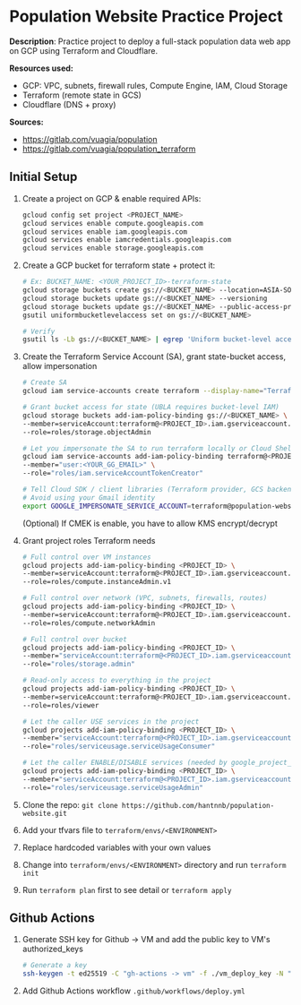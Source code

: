 # Population Website Practice Project
<b>Description</b>: Practice project to deploy a full-stack population data web app on GCP using Terraform and Cloudflare.

<b> Resources used:</b>
* GCP: VPC, subnets, firewall rules, Compute Engine, IAM, Cloud Storage
* Terraform (remote state in GCS)
* Cloudflare (DNS + proxy)

<b> Sources: </b>
* https://gitlab.com/vuagia/population
* https://gitlab.com/vuagia/population_terraform


## Initial Setup
1. Create a project on GCP & enable required APIs:
    ```bash
    gcloud config set project <PROJECT_NAME>
    gcloud services enable compute.googleapis.com
    gcloud services enable iam.googleapis.com
    gcloud services enable iamcredentials.googleapis.com
    gcloud services enable storage.googleapis.com
    ```

2. Create a GCP bucket for terraform state + protect it:
    ```bash
    # Ex: BUCKET_NAME: <YOUR_PROJECT_ID>-terraform-state
    gcloud storage buckets create gs://<BUCKET_NAME> --location=ASIA-SOUTHEAST1
    gcloud storage buckets update gs://<BUCKET_NAME> --versioning
    gcloud storage buckets update gs://<BUCKET_NAME> --public-access-prevention
    gsutil uniformbucketlevelaccess set on gs://<BUCKET_NAME>

    # Verify
    gsutil ls -Lb gs://<BUCKET_NAME> | egrep 'Uniform bucket-level access|Public access prevention|Versioning'
    ```

3. Create the Terraform Service Account (SA), grant state-bucket access, allow impersonation
    ```bash
    # Create SA
    gcloud iam service-accounts create terraform --display-name="Terraform SA"

    # Grant bucket access for state (UBLA requires bucket-level IAM)
    gcloud storage buckets add-iam-policy-binding gs://<BUCKET_NAME> \
    --member=serviceAccount:terraform@<PROJECT_ID>.iam.gserviceaccount.com \
    --role=roles/storage.objectAdmin

    # Let you impersonate the SA to run terraform locally or Cloud Shell
    gcloud iam service-accounts add-iam-policy-binding terraform@<PROJECT_ID>.iam.gserviceaccount.com \
    --member="user:<YOUR_GG_EMAIL>" \
    --role="roles/iam.serviceAccountTokenCreator"

    # Tell Cloud SDK / client libraries (Terraform provider, GCS backend) to impersonate the above SA when making APIs 
    # Avoid using your Gmail identity
    export GOOGLE_IMPERSONATE_SERVICE_ACCOUNT=terraform@population-website.iam.gserviceaccount.com
    ```
    (Optional) If CMEK is enable, you have to allow KMS encrypt/decrypt

4. Grant project roles Terraform needs
    ```bash
    # Full control over VM instances
    gcloud projects add-iam-policy-binding <PROJECT_ID> \
    --member=serviceAccount:terraform@<PROJECT_ID>.iam.gserviceaccount.com \
    --role=roles/compute.instanceAdmin.v1

    # Full control over network (VPC, subnets, firewalls, routes)
    gcloud projects add-iam-policy-binding <PROJECT_ID> \
    --member=serviceAccount:terraform@<PROJECT_ID>.iam.gserviceaccount.com \
    --role=roles/compute.networkAdmin

    # Full control over bucket
    gcloud projects add-iam-policy-binding <PROJECT_ID> \
    --member="serviceAccount:terraform@<PROJECT_ID>.iam.gserviceaccount.com" \
    --role="roles/storage.admin"

    # Read-only access to everything in the project
    gcloud projects add-iam-policy-binding <PROJECT_ID> \
    --member=serviceAccount:terraform@<PROJECT_ID>.iam.gserviceaccount.com \
    --role=roles/viewer

    # Let the caller USE services in the project
    gcloud projects add-iam-policy-binding <PROJECT_ID> \
    --member="serviceAccount:terraform@<PROJECT_ID>.iam.gserviceaccount.com" \
    --role="roles/serviceusage.serviceUsageConsumer"

    # Let the caller ENABLE/DISABLE services (needed by google_project_service)
    gcloud projects add-iam-policy-binding <PROJECT_ID> \
    --member="serviceAccount:terraform@<PROJECT_ID>.iam.gserviceaccount.com" \
    --role="roles/serviceusage.serviceUsageAdmin"
    ```

5. Clone the repo: `git clone https://github.com/hantnnb/population-website.git`
6. Add your tfvars file to `terraform/envs/<ENVIRONMENT>`
7. Replace hardcoded variables with your own values
8. Change into `terraform/envs/<ENVIRONMENT>` directory and run `terraform init`
9. Run `terraform plan` first to see detail or `terraform apply`

## Github Actions
1. Generate SSH key for Github -> VM and add the public key to VM's authorized_keys
    ```bash
    # Generate a key
    ssh-keygen -t ed25519 -C "gh-actions -> vm" -f ./vm_deploy_key -N ""

2. Add Github Actions workflow `.github/workflows/deploy.yml`